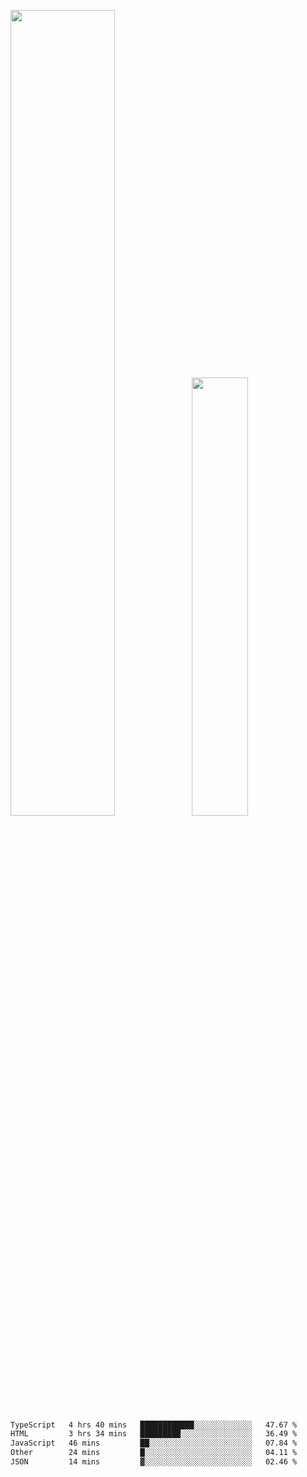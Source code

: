 <img align="" width="57.5%" src="https://github-readme-stats.vercel.app/api?username=Dream4ever&hide_title=true&hide_border=true&count_private=true&show_icons=true&include_all_commits=true&line_height=21" /><img align="" width="42.4%" src="https://github-readme-stats.vercel.app/api/top-langs/?username=Dream4ever&hide_title=true&count_private=true&show_icons=true&langs_count=6&hide_border=true&layout=compact" />

<!--START_SECTION:waka-->

```txt
TypeScript   4 hrs 40 mins   ████████████░░░░░░░░░░░░░   47.67 %
HTML         3 hrs 34 mins   █████████░░░░░░░░░░░░░░░░   36.49 %
JavaScript   46 mins         ██░░░░░░░░░░░░░░░░░░░░░░░   07.84 %
Other        24 mins         █░░░░░░░░░░░░░░░░░░░░░░░░   04.11 %
JSON         14 mins         ▓░░░░░░░░░░░░░░░░░░░░░░░░   02.46 %
```

<!--END_SECTION:waka-->

